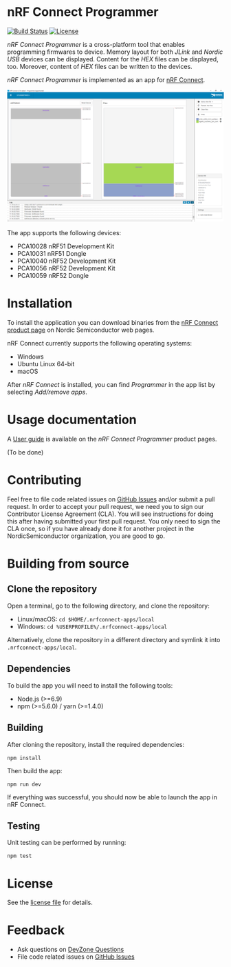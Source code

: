 # nRF Connect Programmer

[![Build Status](https://travis-ci.org/NordicSemiconductor/pc-nrfconnect-programmer.svg?branch=master)](https://travis-ci.org/NordicSemiconductor/pc-nrfconnect-programmer)
[![License](https://img.shields.io/badge/license-Modified%20BSD%20License-blue.svg)](LICENSE)

*nRF Connect Programmer* is a cross-platform tool that enables programming firmwares to device. Memory layout for both *JLink* and *Nordic USB* devices can be displayed. Content for the *HEX* files can be displayed, too. Moreover, content of *HEX* files can be written to the devices.

*nRF Connect Programmer* is implemented as an app for [nRF Connect](https://github.com/NordicSemiconductor/pc-nrfconnect-core#creating-apps).

![screenshot](resources/programmer-screenshot.png)

The app supports the following devices:
* PCA10028 nRF51 Development Kit
* PCA10031 nRF51 Dongle
* PCA10040 nRF52 Development Kit
* PCA10056 nRF52 Development Kit
* PCA10059 nRF52 Dongle


# Installation

To install the application you can download binaries from the [nRF Connect product page](https://www.nordicsemi.com/eng/Products/Bluetooth-low-energy/nRF-Connect-for-desktop) on Nordic Semiconductor web pages.

nRF Connect currently supports the following operating systems:

* Windows
* Ubuntu Linux 64-bit
* macOS

After *nRF Connect* is installed, you can find *Programmer* in the app list by selecting *Add/remove apps*.


# Usage documentation

A [User guide](http://infocenter.nordicsemi.com/topic/com.nordic.infocenter.tools/dita/tools/nRF_Connect/nRF_Connect_intro.html?cp=4_2) is available on the *nRF Connect Programmer* product pages.

(To be done)

# Contributing

Feel free to file code related issues on [GitHub Issues](https://github.com/NordicSemiconductor/pc-nrfconnect-programmer/issues) and/or submit a pull request. In order to accept your pull request, we need you to sign our Contributor License Agreement (CLA). You will see instructions for doing this after having submitted your first pull request. You only need to sign the CLA once, so if you have already done it for another project in the NordicSemiconductor organization, you are good to go.

# Building from source

## Clone the repository

Open a terminal, go to the following directory, and clone the repository:

- Linux/macOS: `cd $HOME/.nrfconnect-apps/local`
- Windows: `cd %USERPROFILE%/.nrfconnect-apps/local`

Alternatively, clone the repository in a different directory and symlink it into `.nrfconnect-apps/local`.

## Dependencies

To build the app you will need to install the following tools:

* Node.js (>=6.9)
* npm (>=5.6.0) / yarn (>=1.4.0)

## Building

After cloning the repository, install the required dependencies:

    npm install

Then build the app:

    npm run dev

If everything was successful, you should now be able to launch the app in nRF Connect.

## Testing

Unit testing can be performed by running:

    npm test

# License

See the [license file](LICENSE) for details.

# Feedback

* Ask questions on [DevZone Questions](https://devzone.nordicsemi.com)
* File code related issues on [GitHub Issues](https://github.com/NordicSemiconductor/pc-nrfconnect-programmer/issues)
